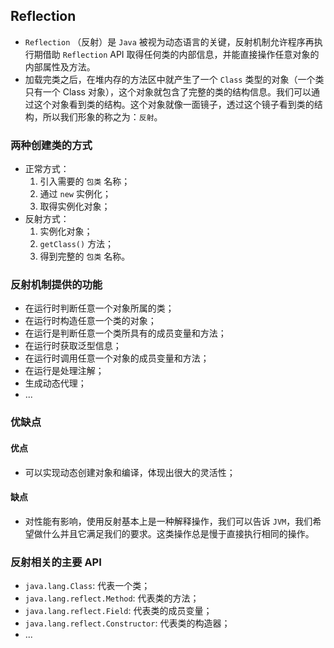 ## Reflection
* `Reflection` （反射）是 `Java` 被视为动态语言的关键，反射机制允许程序再执行期借助 `Reflection` API 取得任何类的内部信息，并能直接操作任意对象的内部属性及方法。
* 加载完类之后，在堆内存的方法区中就产生了一个 `Class` 类型的对象（一个类只有一个 Class 对象），这个对象就包含了完整的类的结构信息。我们可以通过这个对象看到类的结构。这个对象就像一面镜子，透过这个镜子看到类的结构，所以我们形象的称之为：`反射`。

### 两种创建类的方式
* 正常方式：
  1. 引入需要的 `包类` 名称；
  2. 通过 `new` 实例化；
  3. 取得实例化对象；
* 反射方式：
  1. 实例化对象；
  2. `getClass()` 方法；
  3. 得到完整的 `包类` 名称。

### 反射机制提供的功能
* 在运行时判断任意一个对象所属的类；
* 在运行时构造任意一个类的对象；
* 在运行是判断任意一个类所具有的成员变量和方法；
* 在运行时获取泛型信息；
* 在运行时调用任意一个对象的成员变量和方法；
* 在运行是处理注解；
* 生成动态代理；
* ...

### 优缺点
#### 优点
* 可以实现动态创建对象和编译，体现出很大的灵活性；

#### 缺点
* 对性能有影响，使用反射基本上是一种解释操作，我们可以告诉 `JVM`，我们希望做什么并且它满足我们的要求。这类操作总是慢于直接执行相同的操作。

### 反射相关的主要 API
* `java.lang.Class`: 代表一个类；
* `java.lang.reflect.Method`: 代表类的方法；
* `java.lang.reflect.Field`: 代表类的成员变量；
* `java.lang.reflect.Constructor`: 代表类的构造器；
* ...
